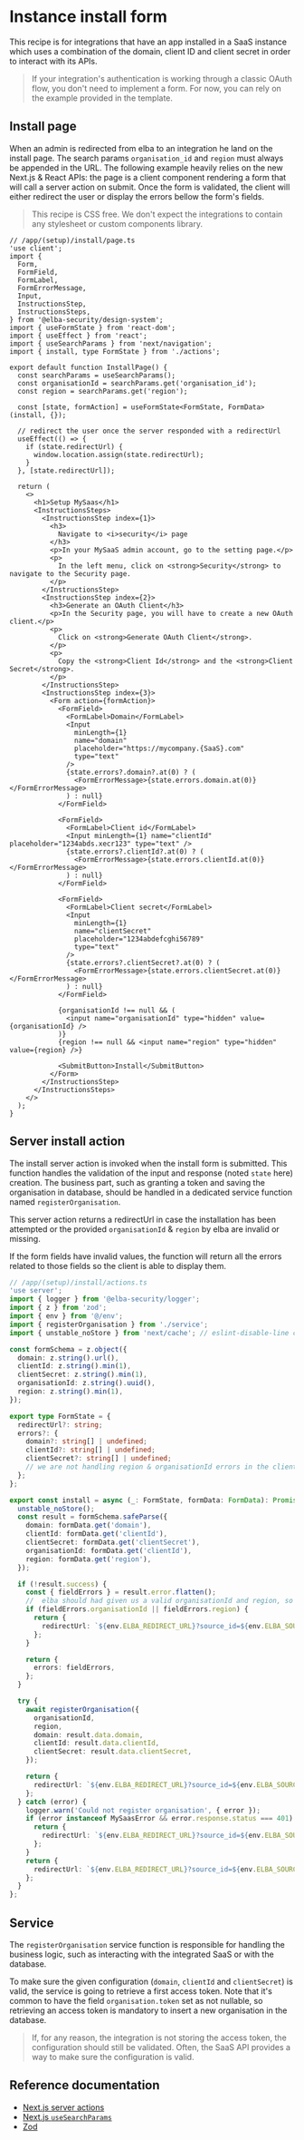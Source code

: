 # Instance install form

This recipe is for integrations that have an app installed in a SaaS instance which uses a combination of the domain, client ID and client secret in order to interact with its APIs.

> If your integration's authentication is working through a classic OAuth flow, you don't need to implement a form. For now, you can rely on the example provided in the template.

## Install page

When an admin is redirected from elba to an integration he land on the install page. The search params `organisation_id` and `region` must always be appended in the URL. The following example heavily relies on the new Next.js & React APIs: the page is a client component rendering a form that will call a server action on submit. Once the form is validated, the client will either redirect the user or display the errors bellow the form's fields.

> This recipe is CSS free. We don't expect the integrations to contain any stylesheet or custom components library.

```tsx
// /app/(setup)/install/page.ts
'use client';
import {
  Form,
  FormField,
  FormLabel,
  FormErrorMessage,
  Input,
  InstructionsStep,
  InstructionsSteps,
} from '@elba-security/design-system';
import { useFormState } from 'react-dom';
import { useEffect } from 'react';
import { useSearchParams } from 'next/navigation';
import { install, type FormState } from './actions';

export default function InstallPage() {
  const searchParams = useSearchParams();
  const organisationId = searchParams.get('organisation_id');
  const region = searchParams.get('region');

  const [state, formAction] = useFormState<FormState, FormData>(install, {});

  // redirect the user once the server responded with a redirectUrl
  useEffect(() => {
    if (state.redirectUrl) {
      window.location.assign(state.redirectUrl);
    }
  }, [state.redirectUrl]);

  return (
    <>
      <h1>Setup MySaas</h1>
      <InstructionsSteps>
        <InstructionsStep index={1}>
          <h3>
            Navigate to <i>security</i> page
          </h3>
          <p>In your MySaaS admin account, go to the setting page.</p>
          <p>
            In the left menu, click on <strong>Security</strong> to navigate to the Security page.
          </p>
        </InstructionsStep>
        <InstructionsStep index={2}>
          <h3>Generate an OAuth Client</h3>
          <p>In the Security page, you will have to create a new OAuth client.</p>
          <p>
            Click on <strong>Generate OAuth Client</strong>.
          </p>
          <p>
            Copy the <strong>Client Id</strong> and the <strong>Client Secret</strong>.
          </p>
        </InstructionsStep>
        <InstructionsStep index={3}>
          <Form action={formAction}>
            <FormField>
              <FormLabel>Domain</FormLabel>
              <Input
                minLength={1}
                name="domain"
                placeholder="https://mycompany.{SaaS}.com"
                type="text"
              />
              {state.errors?.domain?.at(0) ? (
                <FormErrorMessage>{state.errors.domain.at(0)}</FormErrorMessage>
              ) : null}
            </FormField>

            <FormField>
              <FormLabel>Client id</FormLabel>
              <Input minLength={1} name="clientId" placeholder="1234abds.xecr123" type="text" />
              {state.errors?.clientId?.at(0) ? (
                <FormErrorMessage>{state.errors.clientId.at(0)}</FormErrorMessage>
              ) : null}
            </FormField>

            <FormField>
              <FormLabel>Client secret</FormLabel>
              <Input
                minLength={1}
                name="clientSecret"
                placeholder="1234abdefcghi56789"
                type="text"
              />
              {state.errors?.clientSecret?.at(0) ? (
                <FormErrorMessage>{state.errors.clientSecret.at(0)}</FormErrorMessage>
              ) : null}
            </FormField>

            {organisationId !== null && (
              <input name="organisationId" type="hidden" value={organisationId} />
            )}
            {region !== null && <input name="region" type="hidden" value={region} />}

            <SubmitButton>Install</SubmitButton>
          </Form>
        </InstructionsStep>
      </InstructionsSteps>
    </>
  );
}
```

## Server install action

The install server action is invoked when the install form is submitted. This function handles the validation of the input and response (noted `state` here) creation. The business part, such as granting a token and saving the organisation in database, should be handled in a dedicated service function named `registerOrganisation`.

This server action returns a redirectUrl in case the installation has been attempted or the provided `organisationId` & `region` by elba are invalid or missing.

If the form fields have invalid values, the function will return all the errors related to those fields so the client is able to display them.

```ts
// /app/(setup)/install/actions.ts
'use server';
import { logger } from '@elba-security/logger';
import { z } from 'zod';
import { env } from '@/env';
import { registerOrganisation } from './service';
import { unstable_noStore } from 'next/cache'; // eslint-disable-line camelcase -- next sucks

const formSchema = z.object({
  domain: z.string().url(),
  clientId: z.string().min(1),
  clientSecret: z.string().min(1),
  organisationId: z.string().uuid(),
  region: z.string().min(1),
});

export type FormState = {
  redirectUrl?: string;
  errors?: {
    domain?: string[] | undefined;
    clientId?: string[] | undefined;
    clientSecret?: string[] | undefined;
    // we are not handling region & organisationId errors in the client as fields are hidden
  };
};

export const install = async (_: FormState, formData: FormData): Promise<FormState> => {
  unstable_noStore();
  const result = formSchema.safeParse({
    domain: formData.get('domain'),
    clientId: formData.get('clientId'),
    clientSecret: formData.get('clientSecret'),
    organisationId: formData.get('clientId'),
    region: formData.get('region'),
  });

  if (!result.success) {
    const { fieldErrors } = result.error.flatten();
    //  elba should had given us a valid organisationId and region, so we let elba handle this error case
    if (fieldErrors.organisationId || fieldErrors.region) {
      return {
        redirectUrl: `${env.ELBA_REDIRECT_URL}?source_id=${env.ELBA_SOURCE_ID}&error=internal_error`,
      };
    }

    return {
      errors: fieldErrors,
    };
  }

  try {
    await registerOrganisation({
      organisationId,
      region,
      domain: result.data.domain,
      clientId: result.data.clientId,
      clientSecret: result.data.clientSecret,
    });

    return {
      redirectUrl: `${env.ELBA_REDIRECT_URL}?source_id=${env.ELBA_SOURCE_ID}&success=true`,
    };
  } catch (error) {
    logger.warn('Could not register organisation', { error });
    if (error instanceof MySaasError && error.response.status === 401) {
      return {
        redirectUrl: `${env.ELBA_REDIRECT_URL}?source_id=${env.ELBA_SOURCE_ID}&error=unauthorized`,
      };
    }
    return {
      redirectUrl: `${env.ELBA_REDIRECT_URL}?source_id=${env.ELBA_SOURCE_ID}&error=internal_error`,
    };
  }
};
```

## Service

The `registerOrganisation` service function is responsible for handling the business logic, such as interacting with the integrated SaaS or with the database.

To make sure the given configuration (`domain`, `clientId` and `clientSecret`) is valid, the service is going to retrieve a first access token. Note that it's common to have the field `organisation.token` set as not nullable, so retrieving an access token is mandatory to insert a new organisation in the database.

> If, for any reason, the integration is not storing the access token, the configuration should still be validated. Often, the SaaS API provides a way to make sure the configuration is valid.

## Reference documentation

- [Next.js server actions](https://nextjs.org/docs/app/building-your-application/data-fetching/server-actions-and-mutations)
- [Next.js `useSearchParams`](https://nextjs.org/docs/app/api-reference/functions/use-search-params)
- [Zod](https://zod.dev/?id=objects)
